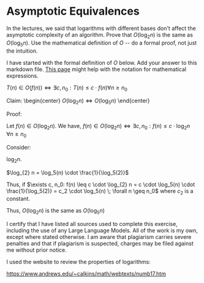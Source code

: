 # Asymptotic Equivalences

In the lectures, we said that logarithms with different bases don't affect the
asymptotic complexity of an algorithm. Prove that $O(\log_{2} n)$ is the same as
$O(\log_{5} n)$. Use the mathematical definition of $O$ -- do a formal proof,
not just the intuition.

I have started with the formal definition of $O$ below. Add your answer to this
markdown file. [This
page](https://docs.github.com/en/get-started/writing-on-github/working-with-advanced-formatting/writing-mathematical-expressions)
might help with the notation for mathematical expressions.

$T(n) \in O(f(n)) \iff \exists c, n_0: T(n) \leq c \cdot f(n) \forall n \geq n_0$



Claim:
\begin{center}
    $O(\log_{2} n) \iff O(\log_{5} n)$
\end{center}

Proof:

Let $f(n) \in O(\log_{2} n)$. We have, $f(n) \in O(\log_{2} n) \iff \exists c, n_0: f(n) \leq c \cdot \log_{2} n \; \forall n \geq n_0$

Consider:

$\log_{2} n$. 

$\log_{2} n = \log_5(n) \cdot \frac{1}{\log_5(2)}$

Thus, if $\exists c, n_0: f(n) \leq c \cdot \log_{2} n  = c \cdot \log_5(n) \cdot \frac{1}{\log_5(2)} = c_2 \cdot \log_5(n) \; \forall n \geq n_0$
where $c_2$ is a constant.

Thus,
$O(\log_{2} n)$ is the same as
$O(\log_{5} n)$



I certify that I have listed all sources used to complete this exercise, including the use of any Large Language Models. All of the work is my own, except where stated otherwise. I am aware that plagiarism carries severe penalties and that if plagiarism is suspected, charges may be filed against me without prior notice.

I used the website to review the properties of logarithms:

https://www.andrews.edu/~calkins/math/webtexts/numb17.htm
